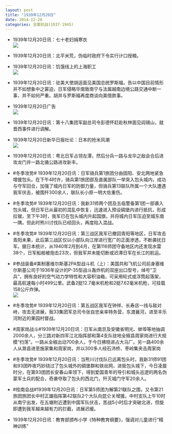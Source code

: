 ```yaml
---
layout: post
title: "1939年12月20日"
date: 2014-12-20
categories: 全面抗战(1937-1945)
---
```


<meta name="referrer" content="no-referrer" />

- 1939年12月20日讯：七十老妇捐寒衣 <br/><img src="https://ww4.sinaimg.cn/large/aca367d8jw1engjukqgsrj205u06jweu.jpg" />

- 1939年12月20日讯：北平米荒，伪临时政府下令实行计口授粮。 

- 1939年12月20日讯：饥饿线上的上海职工 <br/><img src="https://ww2.sinaimg.cn/large/aca367d8jw1engi3bzvqbj20fu10o48r.jpg" />

- 1939年12月20日讯：驻美大使胡适面见美国总统罗斯福，告以中国目前情形并不如想象中之窘迫，日军侵略华南致南宁与法属越南边境公路交通中断一事，并不如何严重。胡并与罗斯福再度商谈向美借款事。 

- 1939年12月20日广告 <br/><img src="https://ww1.sinaimg.cn/large/aca367d8jw1enggdb5wlcj20dj0ittao.jpg" />

- 1939年12月20日讯：第十八集团军副总司令彭德怀赶赴秋林面见阎锡山，就晋西事件进行调解。 

- 1939年12月20日新华日报社论：日本的抢米风潮 <br/><img src="https://ww2.sinaimg.cn/large/aca367d8jw1engem559wkj21180gowl6.jpg" />

- 1939年12月20日讯：粤北日军占领左潭，然后分兵一路与龙华之敌会合后进攻龙门并一路北循公路进攻新丰。 

- #冬季攻势# 1939年12月20日讯：日军骑兵第1旅团分由固阳、安北两地紧急增援包头。在下午4时许，骑兵第1旅团部及直属部队一举突入包头城内，成功与守军回合，加强了城内日军的防御力量，但骑兵第13联队所属一个大队遭遇我军伏击，被围歼300余人，联队长小原一明大佐重伤。 

- #冬季攻势# 1939年12月20日讯：我新31师两个团及五临警备第1团一部袭入包头城，但日军已从最初的混乱中恢复，迅速进入预设碉堡内进行抵抗，形成拉锯，至下午3时，我军已在包头城内升起国旗，并将城内日军压迫至城东南一隅，但此时熊川讨伐队已经回头，再度陷入混战。 

- #冬季攻势# 1939年12月20日讯：第三战区我军已撤回青阳等地区，日军攻击青阳未果，此后第三战区仅以小部队向江岸进行宽广的正面渗透，不断袭扰日军。据日本统计，从1940年2月到4月，在第116师团守备地区内还发现水雷 38个，日军船舶被炮击23次，但我军并未能切断或迟滞日军在长江的航运。 

- #参战装备#美制塞维尔斯基2PA型战斗机（上）：美国共和飞机公司前身塞维尔斯基公司于1936年设计的P-35型战斗轰炸机的双座出口型号，绰号“卫兵“，拥有良好的空气动力学特性和大容积油箱，可采用轮式或浮筒起落架， 最高航速每小时499公里。武备2挺12.7毫米机枪和2挺7.62毫米机枪，可挂载158公斤炸弹。 <br/><img src="https://ww2.sinaimg.cn/large/aca367d8jw1enfwyut3w9j208a0qgwj9.jpg" />

- #冬季攻势# 1939年12月20日讯：第五战区我军在钟祥、长寿店一线与敌对峙，攻击无进展，我33集团军总司令张自忠亲率特务营，东渡襄河，进至丰乐河附近的果园村督战。 

- #周家岗战斗#1939年12月20日讯：日军从南京及安徽省明光、蚌埠等地抽调2000余人，分三路对新四军江北指挥部和第4支队驻地全椒县周家岗进行大规模“扫荡”。一路从全椒出动700余人，于今日拂晓进占大马厂。另一路400余人从滁县进至施家集和周家岗，并以300多人经石沛桥、枣岭集夹击周家岗 

- #冬季攻势# 1939年12月20日讯：当熊川讨伐队已远离包头时，我新31师91团和93团昨夜巧妙绕过了包头城外的碉堡群和铁丝网，进抵包头城下，今日凌晨时分，在第93团团长安春山率领下，得到爱国青年的导引和城头巡逻的两名伪蒙军士兵的配合，奇袭夺取了包头的西北门，歼灭城门守军20余人。 

- #桂南会战#1939年12月20日讯：日军第5师团为解第21联队之围，又令第21旅团旅团长中村正雄指挥第42联队2个大队向昆仑关增援。中村支队上午10时从南宁出发，在五塘附近遭到中国军队伏击，苦战5小时后才突破北进，但旋即遭到我军越来越有力的拦截，进展迟缓。 

- 1939年12月20日讯：教育部颁布小学《特种教育纲要》，强调对儿童进行“精神训练” 

